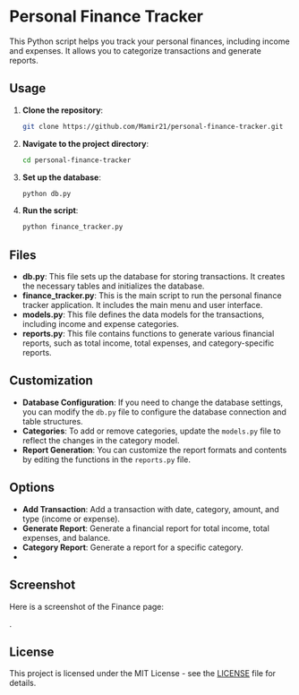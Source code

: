 # Personal Finance Tracker

This Python script helps you track your personal finances, including income and expenses. It allows you to categorize transactions and generate reports.

## Usage

1. **Clone the repository**:
    ```sh
    git clone https://github.com/Mamir21/personal-finance-tracker.git
    ```

2. **Navigate to the project directory**:
    ```sh
    cd personal-finance-tracker
    ```

3. **Set up the database**:
    ```sh
    python db.py
    ```

4. **Run the script**:
    ```sh
    python finance_tracker.py
    ```

## Files

- **db.py**: This file sets up the database for storing transactions. It creates the necessary tables and initializes the database.
- **finance_tracker.py**: This is the main script to run the personal finance tracker application. It includes the main menu and user interface.
- **models.py**: This file defines the data models for the transactions, including income and expense categories.
- **reports.py**: This file contains functions to generate various financial reports, such as total income, total expenses, and category-specific reports.

## Customization

- **Database Configuration**: If you need to change the database settings, you can modify the `db.py` file to configure the database connection and table structures.
- **Categories**: To add or remove categories, update the `models.py` file to reflect the changes in the category model.
- **Report Generation**: You can customize the report formats and contents by editing the functions in the `reports.py` file.

## Options

- **Add Transaction**: Add a transaction with date, category, amount, and type (income or expense).
- **Generate Report**: Generate a financial report for total income, total expenses, and balance.
- **Category Report**: Generate a report for a specific category.
- 
## Screenshot

Here is a screenshot of the Finance page:

.

## License

This project is licensed under the MIT License - see the [LICENSE](LICENSE) file for details.
